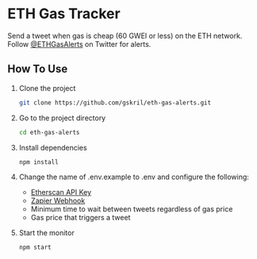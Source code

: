 # ETH Gas Tracker

Send a tweet when gas is cheap (60 GWEI or less) on the ETH network.  
Follow [@ETHGasAlerts](https://twitter.com/ETHGasAlerts) on Twitter for alerts.

## How To Use
1. Clone the project
	```bash
	git clone https://github.com/gskril/eth-gas-alerts.git
	```

2. Go to the project directory
	```bash
	cd eth-gas-alerts
	```

3. Install dependencies
	```bash
	npm install
	```

4. Change the name of .env.example to .env and configure the following:
    - [Etherscan API Key](https://docs.etherscan.io/getting-started/creating-an-account)
    - [Zapier Webhook](https://zapier.com/shared/787474b6f8cca2ea9df23b95324318704cbbd0e4)
	- Minimum time to wait between tweets regardless of gas price
	- Gas price that triggers a tweet

5. Start the monitor
	```bash
	npm start
	```